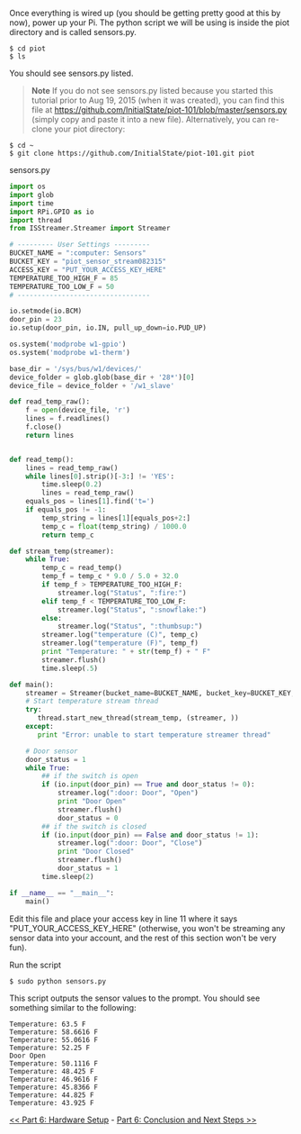 Once everything is wired up (you should be getting pretty good at this by now), power up your Pi. The python script we will be using is inside the piot directory and is called sensors.py.

```
$ cd piot
$ ls
```

You should see sensors.py listed. 

> **Note** If you do not see sensors.py listed because you started this tutorial prior to Aug 19, 2015 (when it was created), you can find this file at https://github.com/InitialState/piot-101/blob/master/sensors.py (simply copy and paste it into a new file). Alternatively, you can re-clone your piot directory:
```
$ cd ~
$ git clone https://github.com/InitialState/piot-101.git piot
```

sensors.py
```python
import os
import glob
import time
import RPi.GPIO as io
import thread
from ISStreamer.Streamer import Streamer

# --------- User Settings ---------
BUCKET_NAME = ":computer: Sensors"
BUCKET_KEY = "piot_sensor_stream082315"
ACCESS_KEY = "PUT_YOUR_ACCESS_KEY_HERE"
TEMPERATURE_TOO_HIGH_F = 85
TEMPERATURE_TOO_LOW_F = 50
# ---------------------------------

io.setmode(io.BCM)
door_pin = 23
io.setup(door_pin, io.IN, pull_up_down=io.PUD_UP)

os.system('modprobe w1-gpio')
os.system('modprobe w1-therm')

base_dir = '/sys/bus/w1/devices/'
device_folder = glob.glob(base_dir + '28*')[0]
device_file = device_folder + '/w1_slave'

def read_temp_raw():
    f = open(device_file, 'r')
    lines = f.readlines()
    f.close()
    return lines


def read_temp():
    lines = read_temp_raw()
    while lines[0].strip()[-3:] != 'YES':
        time.sleep(0.2)
        lines = read_temp_raw()
    equals_pos = lines[1].find('t=')
    if equals_pos != -1:
        temp_string = lines[1][equals_pos+2:]
        temp_c = float(temp_string) / 1000.0
        return temp_c

def stream_temp(streamer):
    while True:
        temp_c = read_temp()
        temp_f = temp_c * 9.0 / 5.0 + 32.0
        if temp_f > TEMPERATURE_TOO_HIGH_F:
            streamer.log("Status", ":fire:")
        elif temp_f < TEMPERATURE_TOO_LOW_F:
            streamer.log("Status", ":snowflake:")
        else:
            streamer.log("Status", ":thumbsup:")
        streamer.log("temperature (C)", temp_c)
        streamer.log("temperature (F)", temp_f)
        print "Temperature: " + str(temp_f) + " F"
        streamer.flush()
        time.sleep(.5)

def main():
    streamer = Streamer(bucket_name=BUCKET_NAME, bucket_key=BUCKET_KEY, access_key=ACCESS_KEY)
    # Start temperature stream thread
    try:
       thread.start_new_thread(stream_temp, (streamer, ))
    except:
       print "Error: unable to start temperature streamer thread"

    # Door sensor
    door_status = 1
    while True:
        ## if the switch is open
        if (io.input(door_pin) == True and door_status != 0):
            streamer.log(":door: Door", "Open") 
            print "Door Open"
            streamer.flush() 
            door_status = 0 
        ## if the switch is closed 
        if (io.input(door_pin) == False and door_status != 1):
            streamer.log(":door: Door", "Close") 
            print "Door Closed"
            streamer.flush() 
            door_status = 1 
        time.sleep(2)

if __name__ == "__main__":
    main()            
```

Edit this file and place your access key in line 11 where it says "PUT_YOUR_ACCESS_KEY_HERE" (otherwise, you won't be streaming any sensor data into your account, and the rest of this section won't be very fun).

Run the script

```
$ sudo python sensors.py
```

This script outputs the sensor values to the prompt. You should see something similar to the following:

```
Temperature: 63.5 F
Temperature: 58.6616 F
Temperature: 55.0616 F
Temperature: 52.25 F
Door Open
Temperature: 50.1116 F
Temperature: 48.425 F
Temperature: 46.9616 F
Temperature: 45.8366 F
Temperature: 44.825 F
Temperature: 43.925 F
```



[<< Part 6: Hardware Setup](Part-6.-Hardware-Setup) - [Part 6: Conclusion and Next Steps >>](Part-6.-Conclusion-And-Next-Steps)